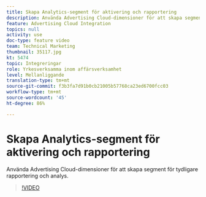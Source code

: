 ```yaml
---
title: Skapa Analytics-segment för aktivering och rapportering
description: Använda Advertising Cloud-dimensioner för att skapa segment för tydligare rapportering och analys.
feature: Advertising Cloud Integration
topics: null
activity: use
doc-type: feature video
team: Technical Marketing
thumbnail: 35117.jpg
kt: 5474
topic: Integreringar
role: Yrkesverksamma inom affärsverksamhet
level: Mellanliggande
translation-type: tm+mt
source-git-commit: f3b3fa7d91b0cb21005b57768ca23ed6700fcc03
workflow-type: tm+mt
source-wordcount: '45'
ht-degree: 86%

---
```



# Skapa Analytics-segment för aktivering och rapportering

Använda Advertising Cloud-dimensioner för att skapa segment för tydligare rapportering och analys.

>[!VIDEO](https://video.tv.adobe.com/v/35117/?quality=12&learn=on)
